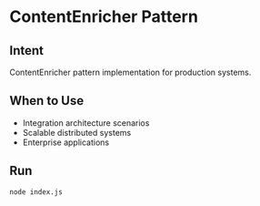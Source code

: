# ContentEnricher Pattern

## Intent
ContentEnricher pattern implementation for production systems.

## When to Use
- Integration architecture scenarios
- Scalable distributed systems
- Enterprise applications

## Run
```bash
node index.js
```
